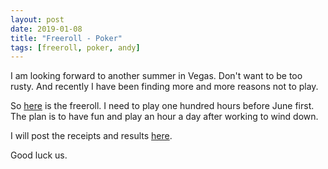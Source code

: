 ```yaml
---
layout: post
date: 2019-01-08
title: "Freeroll - Poker"
tags: [freeroll, poker, andy]
---
```


I am looking forward to another summer in Vegas.
Don't want to be too rusty.
And recently I have been finding more and more reasons not to play.

So [here](https://freerollio.github.io/#0xa5865db7685fa39eb0a03326e0cdb72dd01f845e889d7635c68005a95a25e8ca) is the freeroll.
I need to play one hundred hours before June first. The plan is to have fun and play an hour a day after working to wind down.

I will post the receipts and results [here]().

Good luck us.  
